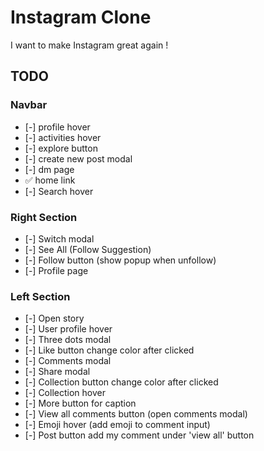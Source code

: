 # Instagram Clone

I want to make Instagram great again !

## TODO

### Navbar

- [-] profile hover
- [-] activities hover
- [-] explore button
- [-] create new post modal
- [-] dm page
- ✅ home link
- [-] Search hover

### Right Section

- [-] Switch modal
- [-] See All (Follow Suggestion)
- [-] Follow button (show popup when unfollow)
- [-] Profile page

### Left Section

- [-] Open story
- [-] User profile hover
- [-] Three dots modal
- [-] Like button change color after clicked
- [-] Comments modal
- [-] Share modal
- [-] Collection button change color after clicked
- [-] Collection hover
- [-] More button for caption
- [-] View all comments button (open comments modal)
- [-] Emoji hover (add emoji to comment input)
- [-] Post button add my comment under 'view all' button
